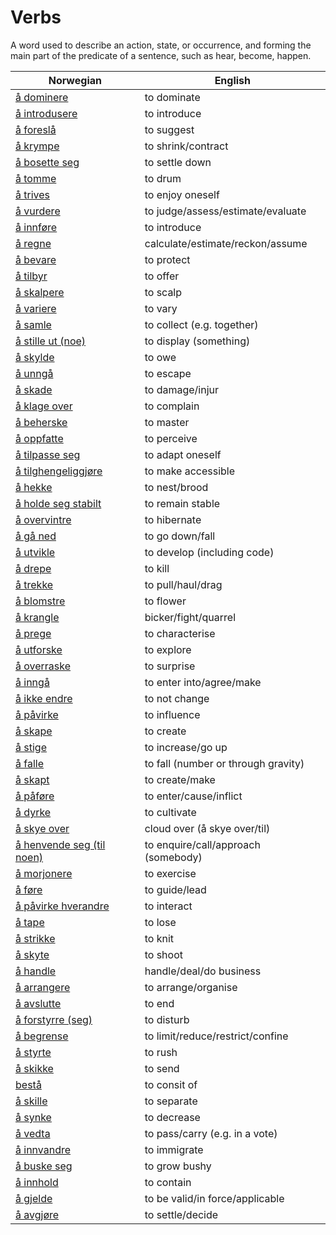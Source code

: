 # Verbs

A word used to describe an action, state, or occurrence, and forming the main part of the predicate of a sentence, such as hear, become, happen.

| Norwegian | English |
| --- | --- |
| [å dominere](https://www.ordnett.no/search?language=no&phrase=å%20dominere) | to dominate |
| [å introdusere](https://www.ordnett.no/search?language=no&phrase=å%20introdusere) | to introduce |
| [å foreslå](https://www.ordnett.no/search?language=no&phrase=å%20foreslå) | to suggest |
| [å krympe](https://www.ordnett.no/search?language=no&phrase=å%20krympe) | to shrink/contract |
| [å bosette seg](https://www.ordnett.no/search?language=no&phrase=å%20bosette%20seg) | to settle down |
| [å tomme](https://www.ordnett.no/search?language=no&phrase=å%20tomme) | to drum |
| [å trives](https://www.ordnett.no/search?language=no&phrase=å%20trives) | to enjoy oneself |
| [å vurdere](https://www.ordnett.no/search?language=no&phrase=å%20vurdere) | to judge/assess/estimate/evaluate |
| [å innføre](https://www.ordnett.no/search?language=no&phrase=å%20innføre) | to introduce |
| [å regne](https://www.ordnett.no/search?language=no&phrase=å%20regne) | calculate/estimate/reckon/assume |
| [å bevare](https://www.ordnett.no/search?language=no&phrase=å%20bevare) | to protect |
| [å tilbyr](https://www.ordnett.no/search?language=no&phrase=å%20tilbyr) | to offer |
| [å skalpere](https://www.ordnett.no/search?language=no&phrase=å%20skalpere) | to scalp |
| [å variere](https://www.ordnett.no/search?language=no&phrase=å%20variere) | to vary |
| [å samle](https://www.ordnett.no/search?language=no&phrase=å%20samle) | to collect (e.g. together) |
| [å stille ut (noe)](https://www.ordnett.no/search?language=no&phrase=å%20stille%20ut%20(noe)) | to display (something) |
| [å skylde](https://www.ordnett.no/search?language=no&phrase=å%20skylde) | to owe |
| [å unngå](https://www.ordnett.no/search?language=no&phrase=å%20unngå) | to escape |
| [å skade](https://www.ordnett.no/search?language=no&phrase=å%20skade) | to damage/injur |
| [å klage over](https://www.ordnett.no/search?language=no&phrase=å%20klage%20over) | to complain |
| [å beherske](https://www.ordnett.no/search?language=no&phrase=å%20beherske) | to master |
| [å oppfatte](https://www.ordnett.no/search?language=no&phrase=å%20oppfatte) | to perceive |
| [å tilpasse seg](https://www.ordnett.no/search?language=no&phrase=å%20tilpasse%20seg) | to adapt oneself |
| [å tilghengeliggjøre](https://www.ordnett.no/search?language=no&phrase=å%20tilghengeliggjøre) | to make accessible |
| [å hekke](https://www.ordnett.no/search?language=no&phrase=å%20hekke) | to nest/brood |
| [å holde seg stabilt](https://www.ordnett.no/search?language=no&phrase=å%20holde%20seg%20stabilt) | to remain stable |
| [å overvintre](https://www.ordnett.no/search?language=no&phrase=å%20overvintre) | to hibernate |
| [å gå ned](https://www.ordnett.no/search?language=no&phrase=å%20gå%20ned) | to go down/fall |
| [å utvikle](https://www.ordnett.no/search?language=no&phrase=å%20utvikle) | to develop (including code) |
| [å drepe](https://www.ordnett.no/search?language=no&phrase=å%20drepe) | to kill |
| [å trekke](https://www.ordnett.no/search?language=no&phrase=å%20trekke) | to pull/haul/drag |
| [å blomstre](https://www.ordnett.no/search?language=no&phrase=å%20blomstre) | to flower |
| [å krangle](https://www.ordnett.no/search?language=no&phrase=å%20krangle) | bicker/fight/quarrel |
| [å prege](https://www.ordnett.no/search?language=no&phrase=å%20prege) | to characterise |
| [å utforske](https://www.ordnett.no/search?language=no&phrase=å%20utforske) | to explore |
| [å overraske](https://www.ordnett.no/search?language=no&phrase=å%20overraske) | to surprise |
| [å inngå](https://www.ordnett.no/search?language=no&phrase=å%20inngå) | to enter into/agree/make |
| [å ikke endre](https://www.ordnett.no/search?language=no&phrase=å%20ikke%20endre) | to not change |
| [å påvirke](https://www.ordnett.no/search?language=no&phrase=å%20påvirke) | to influence |
| [å skape](https://www.ordnett.no/search?language=no&phrase=å%20skape) | to create |
| [å stige](https://www.ordnett.no/search?language=no&phrase=å%20stige) | to increase/go up |
| [å falle](https://www.ordnett.no/search?language=no&phrase=å%20falle) | to fall (number or through gravity) |
| [å skapt](https://www.ordnett.no/search?language=no&phrase=å%20skapt) | to create/make |
| [å påføre](https://www.ordnett.no/search?language=no&phrase=å%20påføre) | to enter/cause/inflict |
| [å dyrke](https://www.ordnett.no/search?language=no&phrase=å%20dyrke) | to cultivate |
| [å skye over](https://www.ordnett.no/search?language=no&phrase=å%20skye%20over) | cloud over (å skye over/til) |
| [å henvende seg (til noen)](https://www.ordnett.no/search?language=no&phrase=å%20henvende%20seg%20(til%20noen)) | to enquire/call/approach (somebody) |
| [å morjonere](https://www.ordnett.no/search?language=no&phrase=å%20morjonere) | to exercise |
| [å føre](https://www.ordnett.no/search?language=no&phrase=å%20føre) | to guide/lead |
| [å påvirke hverandre](https://www.ordnett.no/search?language=no&phrase=å%20påvirke%20hverandre) | to interact |
| [å tape](https://www.ordnett.no/search?language=no&phrase=å%20tape) | to lose |
| [å strikke](https://www.ordnett.no/search?language=no&phrase=å%20strikke) | to knit |
| [å skyte](https://www.ordnett.no/search?language=no&phrase=å%20skyte) | to shoot |
| [å handle](https://www.ordnett.no/search?language=no&phrase=å%20handle) | handle/deal/do business |
| [å arrangere](https://www.ordnett.no/search?language=no&phrase=å%20arrangere) | to arrange/organise |
| [å avslutte](https://www.ordnett.no/search?language=no&phrase=å%20avslutte) | to end |
| [å forstyrre (seg)](https://www.ordnett.no/search?language=no&phrase=å%20forstyrre%20(seg)) | to disturb |
| [å begrense](https://www.ordnett.no/search?language=no&phrase=å%20begrense) | to limit/reduce/restrict/confine |
| [å styrte](https://www.ordnett.no/search?language=no&phrase=å%20styrte) | to rush |
| [å skikke](https://www.ordnett.no/search?language=no&phrase=å%20skikke) | to send |
| [bestå](https://www.ordnett.no/search?language=no&phrase=bestå) | to consit of |
| [å skille](https://www.ordnett.no/search?language=no&phrase=å%20skille) | to separate |
| [å synke](https://www.ordnett.no/search?language=no&phrase=å%20synke) | to decrease |
| [å vedta](https://www.ordnett.no/search?language=no&phrase=å%20vedta) | to pass/carry (e.g. in a vote) |
| [å innvandre](https://www.ordnett.no/search?language=no&phrase=å%20innvandre) | to immigrate |
| [å buske seg](https://www.ordnett.no/search?language=no&phrase=å%20buske%20seg) | to grow bushy |
| [å innhold](https://www.ordnett.no/search?language=no&phrase=å%20innhold) | to contain |
| [å gjelde](https://www.ordnett.no/search?language=no&phrase=å%20gjelde) | to be valid/in force/applicable |
| [å avgjøre](https://www.ordnett.no/search?language=no&phrase=å%20avgjøre) | to settle/decide |

